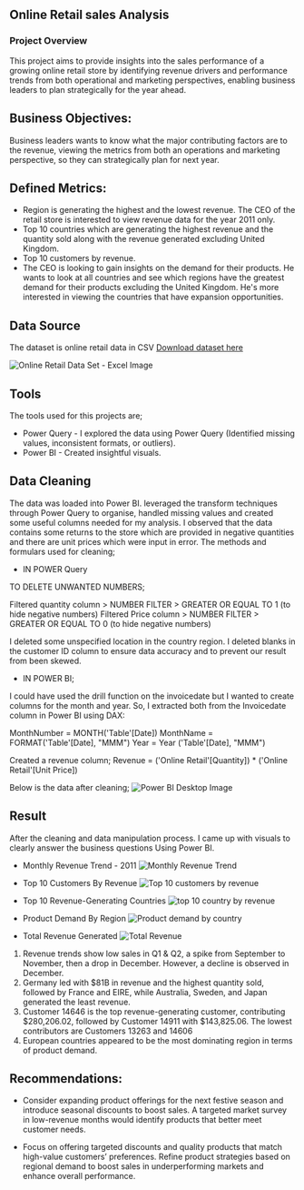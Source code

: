 ## Online Retail sales Analysis

### Project Overview

This project aims to provide insights into the sales performance of a growing online retail store by identifying revenue drivers and performance trends from both operational and marketing perspectives, enabling business leaders to plan strategically for the year ahead.

## Business Objectives:

Business leaders wants to know what the major contributing factors are to the revenue, viewing the metrics from both an operations and marketing perspective, so they can strategically plan for next year.

## Defined Metrics:

- Region is generating the highest and the lowest revenue. The CEO of the retail store is interested to view revenue data for the year 2011 only. 
- Top 10 countries which are generating the highest revenue and the quantity sold along with the revenue generated excluding United Kingdom.
- Top 10 customers by revenue.
- The CEO is looking to gain insights on the demand for their products. He wants to look at all countries and see which regions have the greatest demand for their products
 excluding the United Kingdom. He's more interested in viewing the countries that have expansion opportunities.

## Data Source

The dataset is online retail data in CSV 
[Download dataset here](https://onedrive.live.com/personal/015f7f966231f634/_layouts/15/doc.aspx?resid=15F7F966231F634!s4120b27c2be34c68a737f964921c6d6b&cid=015f7f966231f634)

![Online Retail Data Set  - Excel Image](https://github.com/user-attachments/assets/dc8917b3-5e62-4d8d-b74e-963ab625a38c)

## Tools
The tools used for this projects are;

- Power Query - I explored the data using Power Query (Identified missing values, inconsistent formats, or outliers).
- Power BI - Created insightful visuals.

## Data Cleaning 
The data was loaded into Power BI. leveraged the transform techniques through Power Query to organise, handled missing values and created some useful columns needed for my analysis. I observed that the data contains some returns to the store which are provided in negative quantities and there are unit prices which were input in error.
The methods and formulars used for cleaning; 

- IN POWER Query

TO DELETE UNWANTED NUMBERS;

Filtered quantity column > NUMBER FILTER > GREATER OR EQUAL TO 1 (to hide negative numbers)
Filtered Price column > NUMBER FILTER > GREATER OR EQUAL TO 0 (to hide negative numbers)

I deleted some unspecified location in the country region.
I deleted blanks in the customer ID column to ensure data accuracy and to prevent our result from been skewed.

- IN POWER BI;

I could have used the drill function on the invoicedate but I wanted to create columns for the month and year. So, I extracted both from the Invoicedate column in Power BI using DAX: 

MonthNumber = MONTH('Table'[Date])
MonthName = FORMAT('Table'[Date], "MMM")
Year = Year ('Table'[Date], "MMM")

Created a revenue column;
 	Revenue = ('Online Retail'[Quantity]) * ('Online Retail'[Unit Price])

Below is the data after cleaning;
  ![Power BI Desktop Image](https://github.com/user-attachments/assets/5c51800e-76c4-41f3-b80d-9907ca77e6ba)

## Result
After the cleaning and data manipulation process. I came up with visuals to clearly answer the business questions Using Power BI.

- Monthly Revenue Trend - 2011
![Monthly Revenue Trend](https://github.com/user-attachments/assets/61ce75fe-9d5f-4848-b87f-348a76e6dee4)

- Top 10 Customers By Revenue
![Top 10 customers by revenue](https://github.com/user-attachments/assets/48cf3e85-f75f-45aa-87ea-dcfec86426a4)

- Top 10 Revenue-Generating Countries
![top 10 country by revenue ](https://github.com/user-attachments/assets/7dffcc2b-4c1d-4afd-819f-e7478214135b)

- Product Demand By Region
![Product demand by country](https://github.com/user-attachments/assets/f7e24d06-bb20-47e0-96b5-f8d016178548)

- Total Revenue Generated
![Total Revenue ](https://github.com/user-attachments/assets/b83258cd-23a8-4e15-80d2-fbd638cef88f)

1. Revenue trends show low sales in Q1 & Q2, a spike from September to November, then a drop in December. However, a decline is observed in December.
2. Germany led with $81B in revenue and the highest quantity sold, followed by France and EIRE, while Australia, Sweden, and Japan generated the least revenue.
3. Customer 14646 is the top revenue-generating customer, contributing $280,206.02, followed by Customer 14911 with $143,825.06. The lowest contributors are Customers 13263
   and 14606
5. European countries appeared to be the most dominating region in terms of product demand.

## Recommendations:

- Consider expanding product offerings for the next festive season and introduce seasonal discounts to boost sales. A targeted market survey in low-revenue months would
  identify products that better meet customer needs.

- Focus on offering targeted discounts and quality products that match high-value customers’ preferences. Refine product strategies based on regional demand to boost sales
  in underperforming markets and enhance overall performance.




  
  






